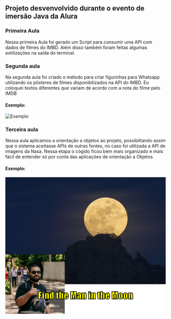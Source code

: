 ## Projeto desvenvolvido durante o evento de imersão Java da Alura

### Primeira Aula
Nessa primeira Aula foi gerado um Script para consumir uma API com dados de filmes do IMBD. Além disso também foram feitas algumas estilizações na saída do terminal.

### Segunda aula
Na segunda aula foi criado o método para criar figurinhas para Whatsapp utilizando os pôsteres de filmes disponibilizados na API do IMBD.
Eu coloquei textos diferentes que variam de acordo com a nota do filme pelo IMDB

#### Exemplo:
![Exemplo](https://github.com/crisrodrigues95/assets/blob/main/work-sping-jpa/The%20Dark%20Knight.png)

### Terceira aula
Nessa aula aplicamos a orientação a objetos ao projeto, possibiltando assim que o sistema aceitasse APIs de outras fontes, no caso foi utilizada a API de imagens da Nasa. Nessa etapa o cógido ficou bem mais organizado e mais fácil de entender só por conta das aplicações de orientação a Objetos

#### Exemplo:
![Exemplo](https://github.com/crisrodrigues95/Api-stickers-filmes/blob/main/output/Find%20the%20Man%20in%20the%20Moon.png)
